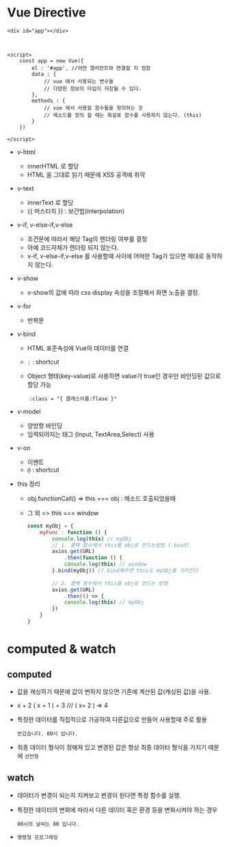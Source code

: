 # Vue Directive

```vue
<div id="app"></div>



<script>
	const app = new Vue({
        el : '#app', //어떤 엘리먼트와 연결할 지 정함
        data : {
            // vue 에서 사용되는 변수들 
            // 다양한 정보의 타입이 저장될 수 있다. 
        },
        methods : {
            // vue 에서 사용할 함수들을 정의하는 곳
            // 메소드를 정의 할 때는 화살표 함수를 사용하지 않는다. (this)
        }
    }) 

</script>
```

* v-html
  * innerHTML 로 할당
  * HTML 을 그대로 읽기 때문에  XSS 공격에 취약
* v-text
  * innerText 로 할당
  * {{ 머스타치 }} : 보간법(interpolation)
* v-if, v-else-if,v-else
  * 조건문에 따라서 해당 Tag의 렌더링 여부를 결정
  * 아예 코드자체가 렌더링 되지 않는다. 
  * v-if, v-else-if,v-else 를 사용할때 사이에 어떠한  Tag가 있으면 제대로 동작하지 않는다. 

* v-show

  * v-show의 값에 따라 css display 속성을 조절해서 화면 노출을 결정.

* v-for

  * 반복문

* v-bind

  * HTML 표준속성에 Vue의 데이터를 연결

  * `:` : shortcut

  * Object 형태(key-value)로 사용하면 value가 true인 경우만 바인딩된 값으로 할당 가능

    ​	`:class = "{ 클래스이름:flase }"`

* v-model

  * 양방향 바인딩
  * 입력되어지는 태그 (Input, TextArea,Select) 사용

* v-on

  * 이벤트 
  * `@` : shortcut

* this 정리 

  * obj.functionCall() => this === obj : 메소드 호출되었을때

  * 그 외 => this === window

    ```js
    const myObj = {
        myFunc : function () {
            console.log(this) // myObj
            // 1. 콜백 함수에서 this를 obj로 만드는방법 (.bind)
            axios.get(URL)
            	.then(function () {
                console.log(this) // window
            }.bind(myObj)) //.bind해주면 this도 myObj를 가리킨다
            
            // 2. 콜백 함수에서 this를 obj로 만드는 방법
            axios.get(URL)
            	.then(() => {
                console.log(this) // myObj
            })
        }
    }
    ```



# computed & watch

## computed

* 값을 캐싱하기 때문에 값이 변하지 않으면 기존에 계산된 값(캐싱된 값)을 사용.
* x + 2 ( x = 1 )  =  3 /// ( x= 2 ) => 4

* 특정한 데이터를 직접적으로 가공하여 다른값으로 만들어 사용할때 주로 활용

  `반갑습니다. 00시 입니다.`

* 최종 데이터 형식이 정해져 있고 변경된 값은 항상 최종 데이터 형식을 가지기 때문에 `선언형`

## watch

* 데이터가 변경이 되는지 지켜보고 변경이 된다면 특정 함수를 실행.

* 특정한 데이터의 변화에 따라서 다른 데이터 혹은 환경 등을 변화시켜야 하는 경우 

  `00시의 날씨는 00 입니다. `

* `명령형 프로그래밍`